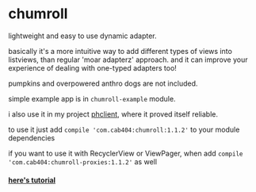 chumroll
========

lightweight and easy to use dynamic adapter.

basically it's a more intuitive way to add different types of views into
listviews, than regular 'moar adapterz' approach. and it can improve your experience
of dealing with one-typed adapters too!

pumpkins and overpowered anthro dogs are not included.

simple example app is in `chumroll-example` module.

i also use it in my project [phclient](https://github.com/cab404/phclient), where it proved itself reliable.

to use it just add `compile 'com.cab404:chumroll:1.1.2'` to your module dependencies

if you want to use it with RecyclerView or ViewPager, when add `compile 'com.cab404:chumroll-proxies:1.1.2'` as well

#### [here's tutorial](https://github.com/cab404/chumroll/wiki/Simple-how-to)
